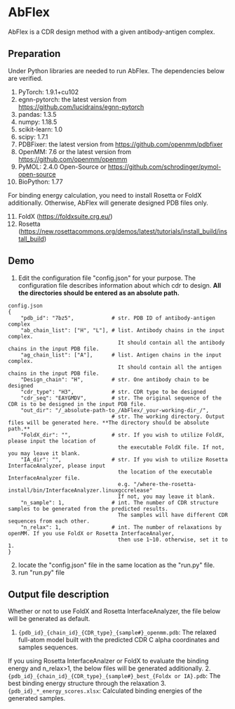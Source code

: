 # AbFlex
AbFlex is a CDR design method with a given antibody-antigen complex.

## Preparation
Under Python libraries are needed to run AbFlex. The dependencies below are verified.
1. PyTorch: 1.9.1+cu102
2. egnn-pytorch: the latest version from https://github.com/lucidrains/egnn-pytorch
3. pandas: 1.3.5
4. numpy: 1.18.5
5. scikit-learn: 1.0
6. scipy: 1.7.1
7. PDBFixer: the latest version from https://github.com/openmm/pdbfixer
8. OpenMM: 7.6 or the latest version from https://github.com/openmm/openmm
9. PyMOL: 2.4.0 Open-Source or https://github.com/schrodinger/pymol-open-source
10. BioPython: 1.77

For binding energy calculation, you need to install Rosetta or FoldX additionally. Otherwise, AbFlex will generate designed PDB files only.

11. FoldX (https://foldxsuite.crg.eu/)
12. Rosetta (https://new.rosettacommons.org/demos/latest/tutorials/install_build/install_build)

## Demo
1. Edit the configuration file "config.json" for your purpose. The configuration file describes information about which cdr to design. **All the directories should be entered as an absolute path.**
```
config.json
{
    "pdb_id": "7bz5",            # str. PDB ID of antibody-antigen complex
    "ab_chain_list": ["H", "L"], # list. Antibody chains in the input complex.
                                   It should contain all the antibody chains in the input PDB file.
    "ag_chain_list": ["A"],      # list. Antigen chains in the input complex.
                                   It should contain all the antigen chains in the input PDB file.
    "Design_chain": "H",         # str. One antibody chain to be designed
    "cdr_type": "H3",            # str. CDR type to be designed
    "cdr_seq": "EAYGMDV",        # str. The original sequence of the CDR is to be designed in the input PDB file.
    "out_dir": "/_absolute-path-to_/AbFlex/_your-working-dir_/",
                                 # str. The working directory. Output files will be generated here. **The directory should be absolute path.**
    "FoldX_dir": "",             # str. If you wish to utilize FoldX, please input the location of
                                   the executable FoldX file. If not, you may leave it blank.
    "IA_dir": "",                # str. If you wish to utilize Rosetta InterfaceAnalyzer, please input
                                   the location of the executable InterfaceAnalyzer file.
                                   e.g. "/where-the-rosetta-install/bin/InterfaceAnalyzer.linuxgccrelease"
                                   If not, you may leave it blank.
    "n_sample": 1,               # int. The number of CDR structure samples to be generated from the predicted results.
                                   The samples will have different CDR sequences from each other.
    "n_relax": 1,                # int. The number of relaxations by openMM. If you use FoldX or Rosetta InterfaceAnalyer,
                                   then use 1~10. otherwise, set it to 1.
}
```

2. locate the "config.json" file in the same location as the "run.py" file.
3. run "run.py" file

## Output file description
Whether or not to use FoldX and Rosetta InterfaceAnalyzer, the file below will be generated as default.
1. ```{pdb_id}_{chain_id}_{CDR_type}_{sample#}_openmm.pdb```: The relaxed full-atom model built with the predicted CDR C alpha coordinates and samples sequences.

If you using Rosetta InterfaceAnalzer or FoldX to evaluate the binding energy and n_relax>1, the below files will be generated additionally.
2.  ```{pdb_id}_{chain_id}_{CDR_type}_{sample#}_best_{Foldx or IA}.pdb```: The best binding energy structure through the relaxation
3.  ```{pdb_id}_*_energy_scores.xlsx```: Calculated binding energies of the generated samples.
